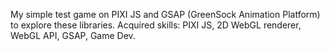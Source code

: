 My simple test game on PIXI JS and GSAP (GreenSock Animation Platform) to explore these libraries.
Acquired skills: PIXI JS, 2D WebGL renderer, WebGL API, GSAP, Game Dev.
